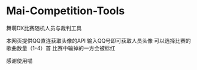 # Mai-Competition-Tools
舞萌DX比赛随机人员与裁判工具

本网页提供QQ直连获取头像的API 输入QQ号即可获取人员头像
可以选择比赛的歌曲数量（1-4）首
比赛中输掉的一方会被标红

感谢使用喵
